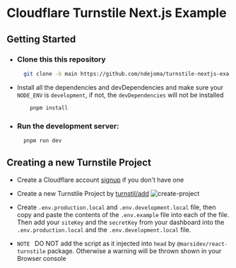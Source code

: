 # Cloudflare Turnstile Next.js Example

## Getting Started

-   ### Clone this this repository

    ```sh
      git clone -b main https://github.com/ndejoma/turnstile-nextjs-example
    ```
- Install all the dependencies and devDependencies and make sure your `NODE_ENV` is `development`, if not, the `devDependencies` will not be installed
    ```sh
        pnpm install
    ```

-   ### Run the development server:

    ```sh
      pnpm run dev
    ```

## Creating a new Turnstile Project
- Create a Cloudflare account [signup](https://dash.cloudflare.com/sign-up) if you don't have one

- Create a new Turnstile Project by [turnstil/add](https://dash.cloudflare.com/cd271685e78e47cb541a1951420378b5/turnstile/add)
![create-project](https://user-images.githubusercontent.com/97474001/220921501-60697816-aea5-4246-aca5-4160ceebbd67.png)


- Create  `.env.production.local` and `.env.development.local` file, then copy and paste the contents of the `.env.example` file into each of the file. Then add your `siteKey` and the `secretKey` from your dashboard into the `.env.production.local` and the `.env.development.local` file.

- `NOTE ` DO NOT add the script as it injected into `head` by `@marsidev/react-turnstile` package. Otherwise a warning will be thrown shown in your Browser console
